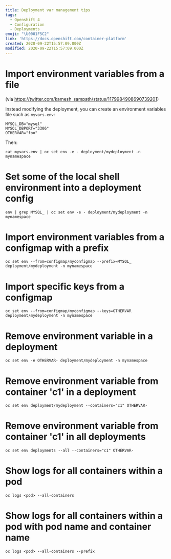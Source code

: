```yaml
---
title: Deployment var management tips
tags:
  - Openshift 4
  - Configuration
  - Deployments
emoji: "\U0001F5C2️"
link: 'https://docs.openshift.com/container-platform'
created: 2020-09-22T15:57:09.000Z
modified: 2020-09-22T15:57:09.000Z
---
```


# Import environment variables from a file

(via https://twitter.com/kamesh_sampath/status/1179984908690739201)

Instead modifying the deployment, you can create an environment variables file
such as `myvars.env`:

```
MYSQL_DB="mysql"
MYSQL_DBPORT="3306"
OTHERVAR="foo"
```

Then:

```
cat myvars.env | oc set env -e - deployment/mydeployment -n mynamespace
```

# Set some of the local shell environment into a deployment config

```
env | grep MYSQL_ | oc set env -e - deployment/mydeployment -n mynamespace
```

# Import environment variables from a configmap with a prefix

```
oc set env --from=configmap/myconfigmap --prefix=MYSQL_ deployment/mydeployment -n mynamespace
```

# Import specific keys from a configmap

```
oc set env --from=configmap/myconfigmap --keys=OTHERVAR deployment/mydeployment -n mynamespace
```

# Remove environment variable in a deployment

```
oc set env -e OTHERVAR- deployment/mydeployment -n mynamespace
```

# Remove environment variable from container 'c1' in a deployment

```
oc set env deployment/mydeployment --containers="c1" OTHERVAR-
```

# Remove environment variable from container 'c1' in all deployments

```
oc set env deployments --all --containers="c1" OTHERVAR-
```

# Show logs for all containers within a pod

```
oc logs <pod> --all-containers
```

# Show logs for all containers within a pod with pod name and container name

```
oc logs <pod> --all-containers --prefix
```
